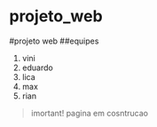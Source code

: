 # projeto_web
#projeto web
##equipes
1. vini
2. eduardo
3. lica
4. max
5. rian
> imortant!
> pagina em cosntrucao
